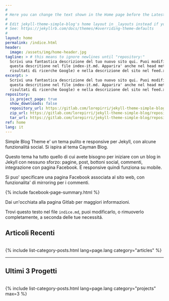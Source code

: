 ```yaml
---
#
# Here you can change the text shown in the Home page before the Latest Posts section.
#
# Edit jekyll-theme-simple-blog's home layout in _layouts instead if you wanna make some changes
# See: https://jekyllrb.com/docs/themes/#overriding-theme-defaults
#
layout: home
permalink: /indice.html
header:
  image: /assets/img/home-header.jpg
tagline: > # this means to ignore newlines until "repository:"
  Scrivi una fantastica descrizione del tuo nuovo sito qui. Puoi modificare
  questa descritione nel file index-it.md. Apparira' anche nel head meta (per
  risultati di ricerche Google) e nella descrizione del sito nel feed.xml.
excerpt: >
  Scrivi una fantastica descrizione del tuo nuovo sito qui. Puoi modificare
  questa descritione nel file index-it.md. Apparira' anche nel head meta (per
  risultati di ricerche Google) e nella descrizione del sito nel feed.xml.
repository:
  is_project_page: true
  show_downloads: false
  repository_url: https://gitlab.com/lorepirri/jekyll-theme-simple-blog
  zip_url: https://gitlab.com/lorepirri/jekyll-theme-simple-blog/repository/master/archive.zip
  tar_url: https://gitlab.com/lorepirri/jekyll-theme-simple-blog/repository/master/archive.tar.gz  
ref: home
lang: it
---
```


Simple Blog Theme e' un tema pulito e responsive per Jekyll, con alcune funzionalitá social. Si ispira al tema Cayman Blog.

Questo tema ha tutto quello di cui avete bisogno per iniziare con un blog in Jekyll con nessuno sforzo: pagine, post, bottoni social, commenti, integrazione con pagina Facebook. É responsive quindi funziona su mobile.

Si puo' specificare una pagina Facebook associata al sito web, con funzionalita' di mirroring per i commenti.

{% include facebook-page-summary.html %}

Dai un'occhiata alla pagina Gitlab per maggiori informazioni.

Trovi questo testo nel file `indice.md`, puoi modificarlo, o rimuoverlo completamente, a seconda delle tue necessitá.

<h2>Articoli Recenti</h2>
<div>&nbsp;</div>
{% include list-category-posts.html lang=page.lang category="articles" %}

---

<h2>Ultimi 3 Progetti</h2>
<div>&nbsp;</div>
{% include list-category-posts.html lang=page.lang category="projects" max=3 %}
